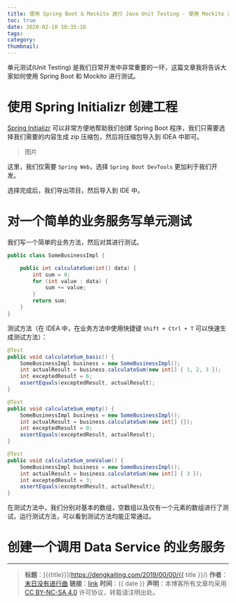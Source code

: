 ```yaml
---
title: 使用 Spring Boot & Mockito 进行 Java Unit Testing - 使用 Mockito 进行 Mocking
toc: true
date: 2020-02-10 10:35:18
tags:
category:
thumbnail:
---
```

单元测试(Unit Testing) 是我们日常开发中非常重要的一环，这篇文章我将告诉大家如何使用 Spring Boot 和 Mockito 进行测试。

<!--more-->

# 使用 Spring Initializr 创建工程

[Spring Initializr](https://start.spring.io/) 可以非常方便地帮助我们创建 Spring Boot 程序，我们只需要选择我们需要的内容生成 zip 压缩包，然后将压缩包导入到 IDEA 中即可。

> 图片

这里，我们仅需要 `Spring Web`，选择 `Spring Boot DevTools` 更加利于我们开发。

选择完成后，我们导出项目，然后导入到 IDE 中。

# 对一个简单的业务服务写单元测试

我们写一个简单的业务方法，然后对其进行测试。

```Java
public class SomeBusinessImpl {

    public int calculateSum(int[] data) {
        int sum = 0;
        for (int value : data) {
            sum += value;
        }
        return sum;
    }
}
```

测试方法（在 IDEA 中，在业务方法中使用快捷键 `Shift + Ctrl + T` 可以快速生成测试方法）：

```Java
@Test
public void calculateSum_basic() {
    SomeBusinessImpl business = new SomeBusinessImpl();
    int actualResult = business.calculateSum(new int[] { 1, 2, 3 });
    int exceptedResult = 6;
    assertEquals(exceptedResult, actualResult);
}

@Test
public void calculateSum_empty() {
    SomeBusinessImpl business = new SomeBusinessImpl();
    int actualResult = business.calculateSum(new int[] {});
    int exceptedResult = 0;
    assertEquals(exceptedResult, actualResult);
}

@Test
public void calculateSum_oneValue() {
    SomeBusinessImpl business = new SomeBusinessImpl();
    int actualResult = business.calculateSum(new int[] { 3 });
    int exceptedResult = 3;
    assertEquals(exceptedResult, actualResult);
}

```
在测试方法中，我们分别对基本的数组，空数组以及仅有一个元素的数组进行了测试，运行测试方法，可以看到测试方法均能正常通过。

# 创建一个调用 Data Service 的业务服务






---

> **标题**：[{{title}}](https://dengkaiting.com/2019/00/00/{{ title }}/)
> **作者**：[末日没有进行曲](https://dengkaiting.com/)
> **链接**：[link](https://dengkaiting.com/)
> **时间**：{{ date }}
> **声明**：本博客所有文章均采用 [CC BY-NC-SA 4.0](https://creativecommons.org/licenses/by-nc-sa/4.0/deed.zh) 许可协议，转载请注明出处。